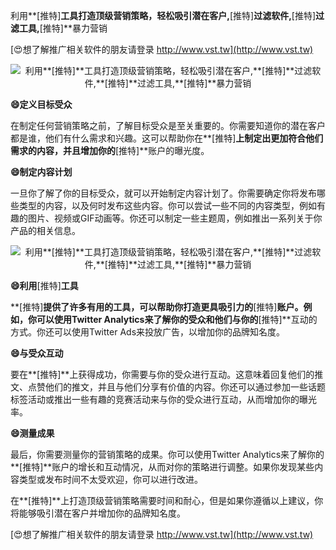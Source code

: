 利用**[推特]**工具打造顶级营销策略，轻松吸引潜在客户,**[推特]**过滤软件,**[推特]**过滤工具,**[推特]**暴力营销

[😍想了解推广相关软件的朋友请登录 http://www.vst.tw](http://www.vst.tw)

 <center><img src="https://vst.tw/MP4/tuiguang/png/4.png" alt="利用**[推特]**工具打造顶级营销策略，轻松吸引潜在客户,**[推特]**过滤软件,**[推特]**过滤工具,**[推特]**暴力营销"></center>

**😄定义目标受众**

在制定任何营销策略之前，了解目标受众是至关重要的。你需要知道你的潜在客户都是谁，他们有什么需求和兴趣。这可以帮助你在**[推特]**上制定出更加符合他们需求的内容，并且增加你的**[推特]**账户的曝光度。

**😄制定内容计划**

一旦你了解了你的目标受众，就可以开始制定内容计划了。你需要确定你将发布哪些类型的内容，以及何时发布这些内容。你可以尝试一些不同的内容类型，例如有趣的图片、视频或GIF动画等。你还可以制定一些主题周，例如推出一系列关于你产品的相关信息。

 <center><img src="https://vst.tw/MP4/tuiguang/png/4.png" alt="利用**[推特]**工具打造顶级营销策略，轻松吸引潜在客户,**[推特]**过滤软件,**[推特]**过滤工具,**[推特]**暴力营销"></center>

**😄利用**[推特]**工具**

**[推特]**提供了许多有用的工具，可以帮助你打造更具吸引力的**[推特]**账户。例如，你可以使用Twitter Analytics来了解你的受众和他们与你的**[推特]**互动的方式。你还可以使用Twitter Ads来投放广告，以增加你的品牌知名度。

**😄与受众互动**

要在**[推特]**上获得成功，你需要与你的受众进行互动。这意味着回复他们的推文、点赞他们的推文，并且与他们分享有价值的内容。你还可以通过参加一些话题标签活动或推出一些有趣的竞赛活动来与你的受众进行互动，从而增加你的曝光率。

**😄测量成果**

最后，你需要测量你的营销策略的成果。你可以使用Twitter Analytics来了解你的**[推特]**账户的增长和互动情况，从而对你的策略进行调整。如果你发现某些内容类型或发布时间不太受欢迎，你可以进行改进。

在**[推特]**上打造顶级营销策略需要时间和耐心，但是如果你遵循以上建议，你将能够吸引潜在客户并增加你的品牌知名度。

[😍想了解推广相关软件的朋友请登录 http://www.vst.tw](http://www.vst.tw)



